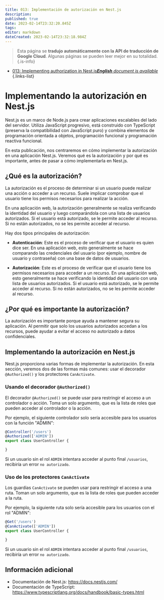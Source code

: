 ```yaml
---
title: 013: Implementación de autorización en Nest.js
description: 
published: true
date: 2023-02-14T23:32:20.845Z
tags: 
editor: markdown
dateCreated: 2023-02-14T23:32:18.984Z
---
```


> Esta página se **tradujo automáticamente con la API de traducción de Google Cloud**.
Algunas páginas se pueden leer mejor en su totalidad.{.is-info}



- [013: Implementing authorization in Nest.js***English** document is available*](/en/Knowledge-base/Nest-js/Learning/013-implementing-authorization-in-nest-js)
{.links-list}


# Implementando la autorización en Nest.js

Nest.js es un marco de Node.js para crear aplicaciones escalables del lado del servidor. Utiliza JavaScript progresivo, está construido con TypeScript (preserva la compatibilidad con JavaScript puro) y combina elementos de programación orientada a objetos, programación funcional y programación reactiva funcional.

En esta publicación, nos centraremos en cómo implementar la autorización en una aplicación Nest.js. Veremos qué es la autorización y por qué es importante, antes de pasar a cómo implementarla en Nest.js.

## ¿Qué es la autorización?

La autorización es el proceso de determinar si un usuario puede realizar una acción o acceder a un recurso. Suele implicar comprobar que el usuario tiene los permisos necesarios para realizar la acción.

En una aplicación web, la autorización generalmente se realiza verificando la identidad del usuario y luego comparándola con una lista de usuarios autorizados. Si el usuario está autorizado, se le permite acceder al recurso. Si no están autorizados, no se les permite acceder al recurso.

Hay dos tipos principales de autorización:

- **Autenticación**: Este es el proceso de verificar que el usuario es quien dice ser. En una aplicación web, esto generalmente se hace comparando las credenciales del usuario (por ejemplo, nombre de usuario y contraseña) con una base de datos de usuarios.

- **Autorización**: Este es el proceso de verificar que el usuario tiene los permisos necesarios para acceder a un recurso. En una aplicación web, esto generalmente se hace verificando la identidad del usuario con una lista de usuarios autorizados. Si el usuario está autorizado, se le permite acceder al recurso. Si no están autorizados, no se les permite acceder al recurso.

## ¿Por qué es importante la autorización?

La autorización es importante porque ayuda a mantener segura su aplicación. Al permitir que solo los usuarios autorizados accedan a los recursos, puede ayudar a evitar el acceso no autorizado a datos confidenciales.

## Implementando la autorización en Nest.js

Nest.js proporciona varias formas de implementar la autorización. En esta sección, veremos dos de las formas más comunes: usar el decorador `@Authorized()` y los protectores `CanActivate`.

### Usando el decorador `@Authorized()`

El decorador `@Authorized()` se puede usar para restringir el acceso a un controlador o acción. Toma un solo argumento, que es la lista de roles que pueden acceder al controlador o la acción.

Por ejemplo, el siguiente controlador solo sería accesible para los usuarios con la función "ADMIN":

```typescript
@Controller('/users')
@Authorized(['ADMIN'])
export class UserController {

}
```

Si un usuario sin el rol `ADMIN` intentara acceder al punto final `/usuarios`, recibiría un error `no autorizado`.

### Uso de los protectores `CanActivate`

Los guardias `CanActivate` se pueden usar para restringir el acceso a una ruta. Toman un solo argumento, que es la lista de roles que pueden acceder a la ruta.

Por ejemplo, la siguiente ruta solo sería accesible para los usuarios con el rol "ADMIN":

```typescript
@Get('/users')
@CanActivate(['ADMIN'])
export class UserController {

}
```

Si un usuario sin el rol `ADMIN` intentara acceder al punto final `/usuarios`, recibiría un error `no autorizado`.

## Información adicional

- Documentación de Nest.js: https://docs.nestjs.com/
- Documentación de TypeScript: https://www.typescriptlang.org/docs/handbook/basic-types.html